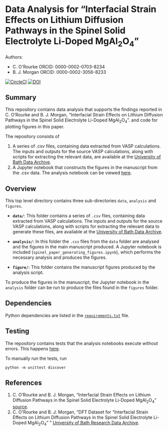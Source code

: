 # Data Analysis for &ldquo;Interfacial Strain Effects on Lithium Diffusion Pathways in the Spinel Solid Electrolyte Li-Doped MgAl<sub>2</sub>O<sub>4</sub>&rdquo;

Authors:  
- C. O'Rourke ORCID:  0000-0002-0703-8234 
- B. J. Morgan ORCID: 0000-0002-3056-8233

[![CircleCI](https://circleci.com/gh/bjmorgan/data_NEB_spinel.svg?style=svg&circle-token=858a87f5298c9e6fc09a308ffa0d66652907dc82)](https://circleci.com/gh/bjmorgan/data_NEB_spinel)
[![DOI](https://zenodo.org/badge/112021402.svg)](https://zenodo.org/badge/latestdoi/112021402)

## Summary

This repository contains data analysis that supports the findings reported in 
C. O’Rourke and B. J. Morgan, &ldquo;Interfacial Strain Effects on Lithium Diffusion Pathways in the Spinel Solid Electrolyte Li-Doped MgAl<sub>2</sub>O<sub>4</sub>&rdquo;.
and code for plotting figures in this paper.

The repository consists of
1. A series of .csv files, containing data extracted from VASP calculations. The inputs and outputs for the source VASP calculations, along with scripts for extracting the relevant data, are available at the [University of Bath Data Archive](https://dx.doi.org/10.15125/BATH-00438).
2. A Jupyter notebook that constructs the figures in the manuscript from the .csv data. The analysis notebook can be viewed [here](https://nbviewer.jupyter.org/github/bjmorgan/data_NEB_spinel/blob/master/analysis/spinel_paper_generating_figures.ipynb).

## Overview

This top level directory contains three sub-directories `data`, `analysis` and `figures`. 
 
* **`data/`**: This folder contains a series of `.csv` files, containing data extracted from VASP calculations. The inputs and outputs for the source VASP calculations, along with scripts for extracting the relevant data to generate these files, are available at the [University of Bath Data Archive](https://dx.doi.org/10.15125/BATH-00438).

* **`analysis/`**: In this folder the `.csv` files from the `data` folder are analysed and the figures in the main manuscript produced. A Jupyter notebook is included (`spinel_paper_generating_figures.ipynb`),  which performs the necessary analysis and produces the figures.

* **`figure/`**: This folder contains the manuscript figures produced by the analysis script.

To produce the figures in the manuscript, the Jupyter notebook in the `analysis` folder can be run to produce the files found in the `figures` folder.

## Dependencies

Python dependencies are listed in the [`requirements.txt`](requirements.txt) file.

## Testing

The repository contains tests that the analysis notebooks execute without errors. This happens [here](https://circleci.com/gh/bjmorgan/data_NEB_spinel).

To manually run the tests, run
```
python -m unittest discover
```

## References

1. C. O’Rourke and B. J. Morgan, &ldquo;Interfacial Strain Effects on Lithium Diffusion Pathways in the Spinel Solid Electrolyte Li-Doped MgAl<sub>2</sub>O<sub>4</sub>&rdquo; [source](https://github.com/connorourke/Spinel-Paper).  
2. C. O'Rourke and B. J. Morgan, &ldquo;DFT Dataset for &ldquo;Interfacial Strain Effects on Lithium Diffusion Pathways in the Spinel Solid Electrolyte Li-Doped MgAl<sub>2</sub>O<sub>4</sub>&rdquo; &rdquo; [University of Bath Research Data Archive](https://dx.doi.org/10.15125/BATH-00438).
